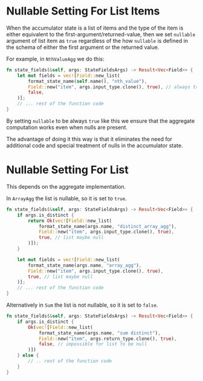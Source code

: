 # Nullable Setting For List Items

When the accumulator state is a list of items and the type of the item
is either equivalent to the first-argument/returned-value, then
we set `nullable` argument of list item as `true` regardless of the
how `nullable` is defined in the schema of either the first argument or
the returned value.

For example, in `NthValueAgg` we do this:
```rust
fn state_fields(&self, args: StateFieldsArgs) -> Result<Vec<Field>> {
    let mut fields = vec![Field::new_list(
        format_state_name(self.name(), "nth_value"),
        Field::new("item", args.input_type.clone(), true), // always true
        false,
    )];
    // ... rest of the function code
}
```

By setting `nullable` to be always `true` like this we ensure that the
aggregate computation works even when nulls are present.

The advantage of doing it this way is that it eliminates the need for
additional code and special treatment of nulls in the accumulator state.

# Nullable Setting For List

This depends on the aggregate implementation.

In `ArrayAgg` the list is nullable, so it is set to `true`.
```rust
fn state_fields(&self, args: StateFieldsArgs) -> Result<Vec<Field>> {
    if args.is_distinct {
        return Ok(vec![Field::new_list(
            format_state_name(args.name, "distinct_array_agg"),
            Field::new("item", args.input_type.clone(), true),
            true, // list maybe null
        )]);
    }

    let mut fields = vec![Field::new_list(
        format_state_name(args.name, "array_agg"),
        Field::new("item", args.input_type.clone(), true),
        true, // list maybe null
    )];
    // ... rest of the function code
}
```

Alternatively in `Sum` the list is not nullable, so it is set to `false`.
```rust
fn state_fields(&self, args: StateFieldsArgs) -> Result<Vec<Field>> {
    if args.is_distinct {
        Ok(vec![Field::new_list(
            format_state_name(args.name, "sum distinct"),
            Field::new("item", args.return_type.clone(), true),
            false, // impossible for list to be null
        )])
    } else {
        // .. rest of the function code
    }
}
```